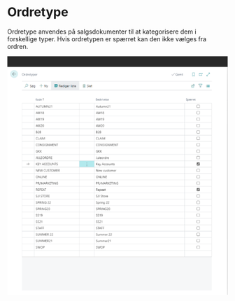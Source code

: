 # Ordretype

Ordretype anvendes på salgsdokumenter til at kategorisere dem i forskellige typer.
Hvis ordretypen er spærret kan den ikke vælges fra ordren.

![Order Types](https://github.com/pkretzmann/SJJDocFx/blob/main/DocFx/images/OrderTypes.png)